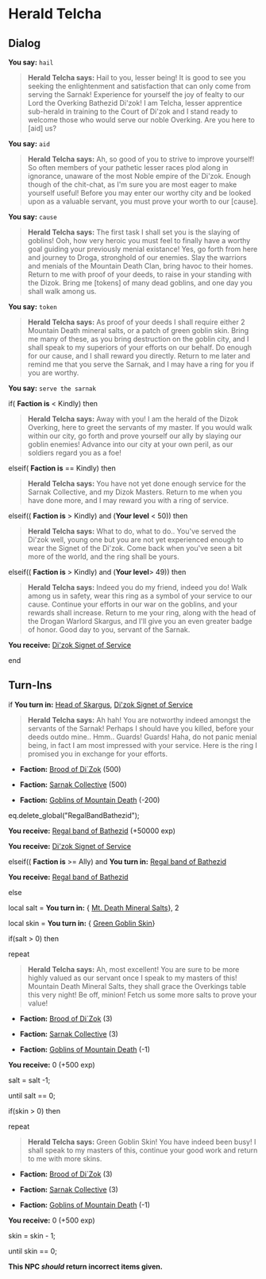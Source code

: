 # Herald Telcha



## Dialog

**You say:** `hail`



>**Herald Telcha says:** Hail to you, lesser being! It is good to see you seeking the enlightenment and satisfaction that can only come from serving the Sarnak! Experience for yourself the joy of fealty to our Lord the Overking Bathezid Di'zok! I am Telcha, lesser apprentice sub-herald in training to the Court of Di'zok and I stand ready to welcome those who would serve our noble Overking. Are you here to [aid] us?

**You say:** `aid`



>**Herald Telcha says:** Ah, so good of you to strive to improve yourself! So often members of your pathetic lesser races plod along in ignorance, unaware of the most Noble empire of the Di'zok. Enough though of the chit-chat, as I'm sure you are most eager to make yourself useful! Before you may enter our worthy city and be looked upon as a valuable servant, you must prove your worth to our [cause].

**You say:** `cause`



>**Herald Telcha says:** The first task I shall set you is the slaying of goblins! Ooh, how very heroic you must feel to finally have a worthy goal guiding your previously menial existance! Yes, go forth from here and journey to Droga, stronghold of our enemies. Slay the warriors and menials of the Mountain Death Clan, bring havoc to their homes. Return to me with proof of your deeds, to raise in your standing with the Dizok. Bring me [tokens] of many dead goblins, and one day you shall walk among us.

**You say:** `token`



>**Herald Telcha says:** As proof of your deeds I shall require either 2 Mountain Death mineral salts, or a patch of green goblin skin. Bring me many of these, as you bring destruction on the goblin city, and I shall speak to my superiors of your efforts on our behalf. Do enough for our cause, and I shall reward you directly. Return to me later and remind me that you serve the Sarnak, and I may have a ring for you if you are worthy.

**You say:** `serve the sarnak`



if( **Faction is** < Kindly) then 



>**Herald Telcha says:** Away with you! I am the herald of the Dizok Overking, here to greet the servants of my master. If you would walk within our city, go forth and prove yourself our ally by slaying our goblin enemies! Advance into our city at your own peril, as our soldiers regard you as a foe!


elseif( **Faction is** == Kindly) then 



>**Herald Telcha says:** You have not yet done enough service for the Sarnak Collective, and my Dizok Masters. Return to me when you have done more, and I may reward you with a ring of service.


elseif(( **Faction is** > Kindly) and (**Your level** < 50)) then 



>**Herald Telcha says:** What to do, what to do.. You've served the Di'zok well, young one but you are not yet experienced enough to wear the Signet of the Di'zok. Come back when you've seen a bit more of the world, and the ring shall be yours.


elseif(( **Faction is** > Kindly) and (**Your level**> 49)) then 



>**Herald Telcha says:** Indeed you do my friend, indeed you do! Walk among us in safety, wear this ring as a symbol of your service to our cause. Continue your efforts in our war on the goblins, and your rewards shall increase. Return to me your ring, along with the head of the Drogan Warlord Skargus, and I'll give you an even greater badge of honor. Good day to you, servant of the Sarnak.



**You receive:**  [Di'zok Signet of Service](/item/5728)

end

## Turn-Ins



if **You turn in:** [Head of Skargus](/item/6476), [Di'zok Signet of Service](/item/5728)


>**Herald Telcha says:** Ah hah! You are notworthy indeed amongst the servants of the Sarnak! Perhaps I should have you killed, before your deeds outdo mine.. Hmm.. Guards! Guards! Haha, do not panic menial being, in fact I am most impressed with your service. Here is the ring I promised you in exchange for your efforts.





* __Faction:__ [Brood of Di`Zok](/faction/451) (500)


* __Faction:__ [Sarnak Collective](/faction/307) (500)


* __Faction:__ [Goblins of Mountain Death](/faction/259) (-200)


eq.delete_global("RegalBandBathezid");


 **You receive:**  [Regal band of Bathezid](/item/5727) (+50000 exp)


 **You receive:**  [Di'zok Signet of Service](/item/5728) 

elseif(( **Faction is** >= Ally) and  **You turn in:** [Regal band of Bathezid](/item/5727)


 **You receive:**  [Regal band of Bathezid](/item/5727) 

else 


local salt =  **You turn in:**  { [Mt. Death Mineral Salts](/item/16972)}, 2


local skin =  **You turn in:**  { [Green Goblin Skin](/item/22135)}


if(salt > 0) then



repeat




>**Herald Telcha says:** Ah, most excellent! You are sure to be more highly valued as our servant once I speak to my masters of this! Mountain Death Mineral Salts, they shall grace the Overkings table this very night! Be off, minion! Fetch us some more salts to prove your value!









* __Faction:__ [Brood of Di`Zok](/faction/451) (3)




* __Faction:__ [Sarnak Collective](/faction/307) (3)




* __Faction:__ [Goblins of Mountain Death](/faction/259) (-1)




 **You receive:** 0 (+500 exp)




salt = salt -1;



until salt == 0;



if(skin > 0) then 



repeat




>**Herald Telcha says:** Green Goblin Skin! You have indeed been busy! I shall speak to my masters of this, continue your good work and return to me with more skins.









* __Faction:__ [Brood of Di`Zok](/faction/451) (3)




* __Faction:__ [Sarnak Collective](/faction/307) (3)




* __Faction:__ [Goblins of Mountain Death](/faction/259) (-1)




 **You receive:** 0 (+500 exp)




skin = skin - 1;



until skin == 0;



**This NPC *should* return incorrect items given.**





